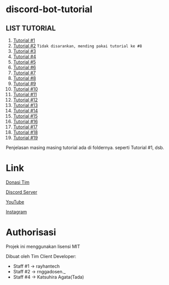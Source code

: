 # discord-bot-tutorial

## **__LIST TUTORIAL__**
1.  [Tutorial #1](https://youtu.be/cVVnDEOdldw)
2.  [Tutorial #2](https://youtu.be/nRWVHmyHftk) `Tidak disarankan, mending pakai tutorial ke #8`
3.  [Tutorial #3](https://youtu.be/p2iM7wl5St8)
4.  [Tutorial #4](https://youtu.be/bPgKvFJ1qgc)
5.  [Tutorial #5](https://youtu.be/MTjivl-AP2g)
6.  [Tutorial #6](https://youtu.be/PzdI4Oz9BcY)
7.  [Tutorial #7](https://youtu.be/sdXuRaeVl8M)
8.  [Tutorial #8](https://youtu.be/sfc7Lapwa8E)
9.  [Tutorial #9](https://youtu.be/pyaV0aUpkKg)
10. [Tutorial #10](https://youtu.be/ze3rz9IM_pM)
11. [Tutorial #11](https://youtu.be/_DWY2i29x-s)
12. [Tutorial #12](https://youtu.be/rigmqMtWfzM)
13. [Tutorial #13](https://youtu.be/2OKDX8nPfm8)
14. [Tutorial #14](https://youtu.be/IcdLLihDLFU)
15. [Tutorial #15](https://youtu.be/8sWAbyhwGsg)
16. [Tutorial #16](https://youtu.be/-MghJYmv9Gk)
17. [Tutorial #17](https://youtu.be/pZ0XJrYK-g8)
18. [Tutorial #18](https://youtu.be/9un7--yHuUo)
19. [Tutorial #19](https://youtu.be/j1e7QSReo5Y)

Penjelasan masing masing tutorial ada di foldernya.
seperti Tutorial #1, dsb.

# Link
[Donasi Tim](https://saweria.co/clientdev)

[Discord Server](https://discord.gg/ZeUDd3y)

[YouTube](https://www.youtube.com/channel/UCV6c67PLrgc6CWNzFXiVQSA/)

[Instagram](https://instagram.com/clientdev.id)

# Authorisasi
Projek ini menggunakan lisensi MIT

Dibuat oleh Tim Client Developer:

- Staff #1 -> rayhantech
- Staff #2 -> rnggadosen._
- Staff #4 -> Katsuhira Agata(Tada)
